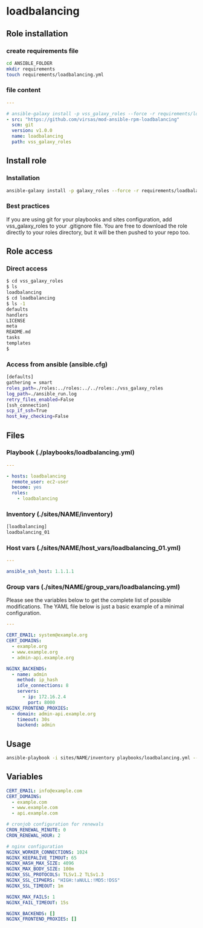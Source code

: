 # loadbalancing

## Role installation

### create requirements file

``` bash
cd ANSIBLE_FOLDER
mkdir requirements
touch requirements/loadbalancing.yml
```

### file content

``` yaml
---

# ansible-galaxy install -p vss_galaxy_roles --force -r requirements/loadbalancing.yml
- src: "https://github.com/virsas/mod-ansible-rpm-loadbalancing"
  scm: git
  version: v1.0.0
  name: loadbalancing
  path: vss_galaxy_roles
```

## Install role

### Installation

``` bash
ansible-galaxy install -p galaxy_roles --force -r requirements/loadbalancing.yml
```

### Best practices

If you are using git for your playbooks and sites configuration, add vss_galaxy_roles to your .gitignore file. You are free to download the role directly to your roles directory, but it will be then pushed to your repo too.

## Role access

### Direct access

``` bash
$ cd vss_galaxy_roles
$ ls
loadbalancing
$ cd loadbalancing
$ ls -1
defaults
handlers
LICENSE
meta
README.md
tasks
templates
$
```

### Access from ansible (ansible.cfg)

``` bash
[defaults]
gathering = smart
roles_path=./roles:../roles:../../roles:./vss_galaxy_roles
log_path=./ansible_run.log
retry_files_enabled=False
[ssh_connection]
scp_if_ssh=True
host_key_checking=False
```

## Files

### Playbook (./playbooks/loadbalancing.yml)

``` yaml
---

- hosts: loadbalancing
  remote_user: ec2-user
  become: yes
  roles:
    - loadbalancing
```

### Inventory (./sites/NAME/inventory)

``` txt
[loadbalancing]
loadbalancing_01
```

### Host vars (./sites/NAME/host_vars/loadbalancing_01.yml)

``` yaml
---

ansible_ssh_host: 1.1.1.1
```

### Group vars (./sites/NAME/group_vars/loadbalancing.yml)

Please see the variables below to get the complete list of possible modifications. The YAML file below is just a basic example of a minimal configuration.

``` yaml
---

CERT_EMAIL: system@example.org
CERT_DOMAINS:
  - example.org
  - www.example.org
  - admin-api.example.org

NGINX_BACKENDS:
  - name: admin
    method: ip_hash
    idle_connections: 8
    servers:
      - ip: 172.16.2.4
        port: 8000
NGINX_FRONTEND_PROXIES:
  - domain: admin-api.example.org
    timeout: 30s
    backend: admin
```

## Usage

``` bash
ansible-playbook -i sites/NAME/inventory playbooks/loadbalancing.yml --diff
```

## Variables

``` yml
CERT_EMAIL: info@example.com
CERT_DOMAINS:
  - example.com
  - www.example.com
  - api.example.com

# cronjob configuration for renewals
CRON_RENEWAL_MINUTE: 0
CRON_RENEWAL_HOUR: 2

# nginx configuration
NGINX_WORKER_CONNECTIONS: 1024
NGINX_KEEPALIVE_TIMOUT: 65
NGINX_HASH_MAX_SIZE: 4096
NGINX_MAX_BODY_SIZE: 100m
NGINX_SSL_PROTOCOLS: TLSv1.2 TLSv1.3
NGINX_SSL_CIPHERS: "HIGH:!aNULL:!MD5:!DSS"
NGINX_SSL_TIMEOUT: 1m

NGINX_MAX_FAILS: 1
NGINX_FAIL_TIMEOUT: 15s

NGINX_BACKENDS: []
NGINX_FRONTEND_PROXIES: []
```
